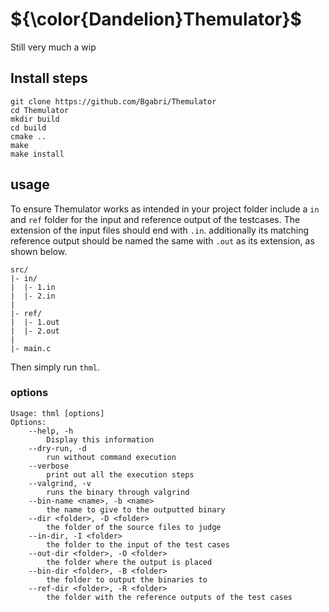 # ${\color{Dandelion}Themulator}$

Still very much a wip


## Install steps
```
git clone https://github.com/Bgabri/Themulator
cd Themulator
mkdir build
cd build
cmake ..
make
make install
```


## usage

To ensure Themulator works as intended in your project folder include a `in` and `ref` folder for the input and reference output of the testcases. The extension of the input files should end with `.in`. additionally its matching reference output should be named the same with `.out` as its extension, as shown below.
```
src/
|- in/
|  |- 1.in
|  |- 2.in
|
|- ref/
|  |- 1.out
|  |- 2.out
|
|- main.c

```

Then simply run `thml`.

### options
```
Usage: thml [options]
Options:
    --help, -h
        Display this information
    --dry-run, -d
        run without command execution
    --verbose
        print out all the execution steps
    --valgrind, -v
        runs the binary through valgrind
    --bin-name <name>, -b <name>
        the name to give to the outputted binary
    --dir <folder>, -D <folder>
        the folder of the source files to judge
    --in-dir, -I <folder>
        the folder to the input of the test cases
    --out-dir <folder>, -O <folder>
        the folder where the output is placed
    --bin-dir <folder>, -B <folder>
        the folder to output the binaries to
    --ref-dir <folder>, -R <folder>
        the folder with the reference outputs of the test cases
```

